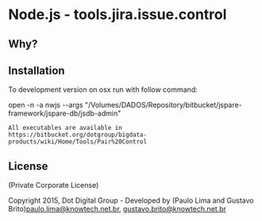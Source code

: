 Node.js - tools.jira.issue.control
================


Why?
----


Installation
------------

To development version on osx run with follow command:

open -n -a nwjs --args "/Volumes/DADOS/Repository/bitbucket/jspare-framework/jspare-db/jsdb-admin"


    All executables are available in https://bitbucket.org/dotgroup/bigdata-products/wiki/Home/Tools/Pair%20Control


License
-------

(Private Corporate License)

Copyright 2015, Dot Digital Group - Developed by (Paulo Lima and Gustavo Brito)<paulo.lima@knowtech.net.br>, <gustavo.brito@knowtech.net.br>





